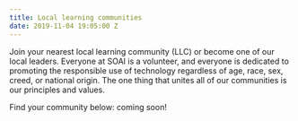 ```yaml
---
title: Local learning communities
date: 2019-11-04 19:05:00 Z
---
```


Join your nearest local learning community (LLC) or become one of our local leaders. Everyone at SOAI is a volunteer, and everyone is dedicated to promoting the responsible use of technology regardless of age, race, sex, creed, or national origin. The one thing that unites all of our communities is our principles and values.

Find your community below:
coming soon!